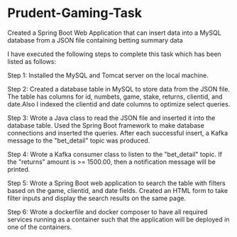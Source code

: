 # Prudent-Gaming-Task
Created a Spring Boot Web Application that can insert data into a MySQL database from a JSON file containing betting summary data

I have executed the following steps to complete this task which has been listed as follows:

Step 1: Installed the MySQL and Tomcat server on the local machine.

Step 2: Created a database table in MySQL to store data from the JSON file. The table has columns for id, numbets, game, stake, returns, clientid, and date.Also I indexed the clientid and date columns to optimize select queries.

Step 3: Wrote a Java class to read the JSON file and inserted it into the database table. Used the Spring Boot framework to make database connections and inserted the queries. After each successful insert, a Kafka message to the "bet_detail" topic was produced.

Step 4: Wrote a Kafka consumer class to listen to the "bet_detail" topic. If the "returns" amount is >= 1500.00, then a notification message will be printed.

Step 5: Wrote a Spring Boot web application to search the table with filters based on the game, clientid, and date fields. Created an HTML form to take filter inputs and display the search results on the same page.

Step 6: Wrote a dockerfile and docker composer to have all required services running as a container such that the application will be deployed in one of the containers.







